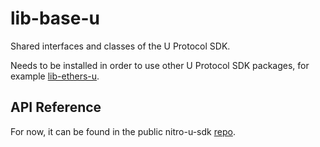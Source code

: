 # lib-base-u

Shared interfaces and classes of the U Protocol SDK.

Needs to be installed in order to use other U Protocol SDK packages, for example [lib-ethers-u](https://www.npmjs.com/package/lib-ethers-u).

## API Reference

For now, it can be found in the public nitro-u-sdk [repo]().
